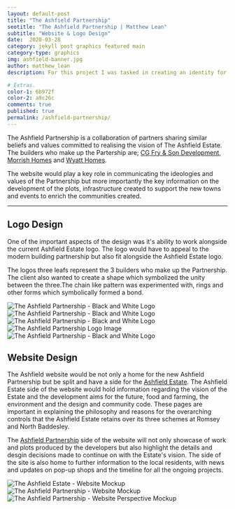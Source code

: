 ```yaml
---
layout: default-post
title: "The Ashfield Partnership"
seotitle: "The Ashfield Partnership | Matthew Lean"
subtitle: "Website & Logo Design"
date:  2020-03-28
category: jekyll post graphics featured main
category-type: graphics
img: ashfield-banner.jpg
author: matthew_lean
description: For this project I was tasked in creating an identity for the Ashfield Partnership. Starting with the logo and then moving onto the design of the website.

# Extras.
color-1: 6b972f
color-2: a9c26c
comments: true
published: true
permalink: /ashfield-partnership/
---
```


The Ashfield Partnership is a collaboration of partners sharing similar beliefs and values committed to realising the vision of The Ashfield Estate. The builders who make up the Partership are; <a href="https://www.cgfry.co.uk/" target="_blank">CG Fry & Son Development</a>, <a href="http://morrishhomes.co.uk/" target="_blank">Morrish Homes</a> and <a href="https://www.wyatthomes.co.uk/" target="_blank">Wyatt Homes</a>. 

The website would play a key role in communicating the ideologies and values of the Partnership but more importantly the key information on the development of the plots, infrastructure created to support the new towns and events to enrich the communities created.

***

## Logo Design

One of the important aspects of the design was it's ability to work alongside the current Ashfield Estate logo. The logo would have to appeal to the modern building partnership but also fit alongside the Ashfield Estate logo.

The logos three leafs represent the 3 builders who make up the Partnership. The client also wanted to create a shape which symbolized the unity between the three.The chain like pattern was experimented with, rings and other forms which symbolically formed a bond.

<div href="#" data-featherlight="{{ site.url }}/assets/site-post/estate-and-partnership-logos.png" class="img"><img alt="The Ashfield Partnership - Black and White Logo" src="{{ site.url }}/assets/site-post/estate-and-partnership-logos.png"></div>

<div href="#" data-featherlight="{{ site.url }}/assets/site-post/ashfield-parternship-logo.jpg" class="img"><img alt="The Ashfield Partnership - Black and White Logo" src="{{ site.url }}/assets/site-post/ashfield-parternship-logo.jpg"></div>

<div href="#" data-featherlight="{{ site.url }}/assets/site-post/ashfield-partnership-branding.jpg" class="img"><img alt="The Ashfield Partnership - Black and White Logo" src="{{ site.url }}/assets/site-post/ashfield-partnership-branding.jpg"></div>

<div href="#" data-featherlight="{{ site.url }}/assets/site-post/ashfield-partnership-logo-image.jpg" class="img"><img alt="The Ashfield Partnership Logo Image" src="{{ site.url }}/assets/site-post/ashfield-partnership-logo-image.jpg"></div>

<div href="#" data-featherlight="{{ site.url }}/assets/site-post/ashfield-partnership-stationery-concepts.jpg" class="img"><img alt="The Ashfield Partnership - Black and White Logo" src="{{ site.url }}/assets/site-post/ashfield-partnership-stationery-concepts.jpg"></div>

## Website Design

The Ashfield website would be not only a home for the new Ashfield Partnership but be split and have a side for the <a href="https://www.ashfieldpartnership.com/ashfield-estate" target="_blank">Ashfield Estate</a>. The Ashfield Estate side of the website would hold information regarding the vision of the Estate and the development aims for the future, food and farming, the environment and the design and community code. These pages are important in explaining the philosophy and reasons
for the overarching controls that the Ashfield Estate retains over its three
schemes at Romsey and North Baddesley.

The <a href="https://www.ashfieldpartnership.com/ashfield-partnership" target="_blank">Ashfield Partnership</a> side of the website will not only showcase of work and plots produced by the developers but also highlight the details and desgin decisions made to continue on with the Estate's vision. The side of the site is also home to further information to the local residents, with news and updates on pop-up shops and the timeline for all the ongoing projects. 

<div href="#" data-featherlight="{{ site.url }}/assets/site-post/ashfield-website-subpage.jpg" class="img"><img alt="The Ashfield Estate - Website Mockup" src="{{ site.url }}/assets/site-post/ashfield-website-subpage.jpg"></div>

<div href="#" data-featherlight="{{ site.url }}/assets/site-post/ashfield-partnership-website-mockup.jpg" class="img"><img alt="The Ashfield Partnership - Website Mockup" src="{{ site.url }}/assets/site-post/ashfield-partnership-website-mockup.jpg"></div>

<div href="#" data-featherlight="{{ site.url }}/assets/site-post/ashfield-website-mockup.jpg" class="img"><img alt="The Ashfield Partnership - Website Perspective Mockup" src="{{ site.url }}/assets/site-post/ashfield-website-mockup.jpg"></div>
